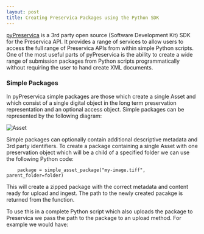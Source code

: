 ```yaml
---
layout: post
title: Creating Preservica Packages using the Python SDK
---
```



[pyPreservica](https://pypreservica.readthedocs.io/) is a 3rd party open source (Software Development Kit) SDK for the Preservica API. 
It provides a range of services to allow users to access the full range of Preservica APIs from within simple Python scripts.
One of the most useful parts of pyPreservica is the ability to create a wide range of submission packages from 
Python scripts programmatically without requiring the user to hand create XML documents.

### Simple Packages

In pyPreservica simple packages are those which create a single Asset and which consist of a single digital object in the long term preservation representation and an optional access object.
Simple packages can be represented by the following diagram:

 ![Asset](https://pypreservica.readthedocs.io/en/latest/_images/simple_asset_package.png)
 
Simple packages can optionally contain additional descriptive metadata and 3rd party identifiers.
To create a package containing a single Asset with one preservation object which will be a child of a specified folder we can use the following Python code:

        package = simple_asset_package("my-image.tiff",  parent_folder=folder)

This will create a zipped package with the correct metadata and content ready for upload and ingest. The path to the newly created pacakge is returned from the function.

To use this in a complete Python script which also uploads the package to Preservica we pass the path to the package to an upload method. 
For example we would have:
